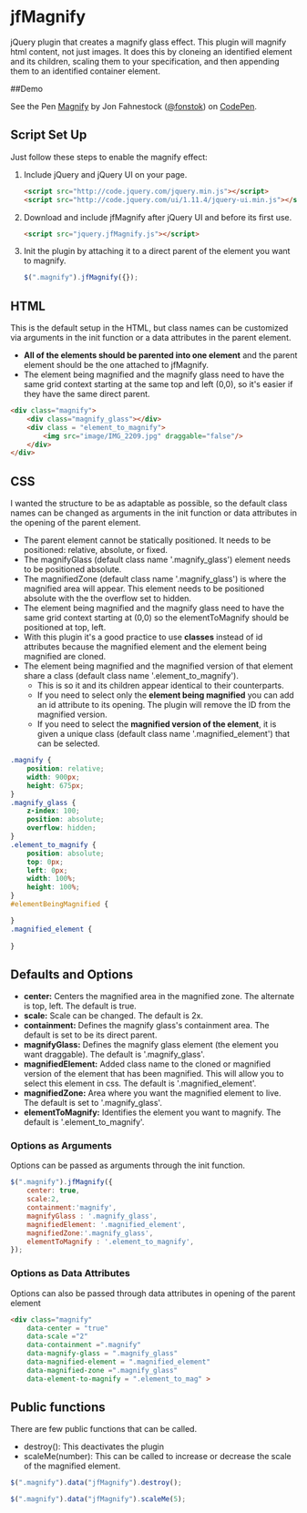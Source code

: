 # jfMagnify
jQuery plugin that creates a magnify glass effect. This plugin will magnify html content, not just images. It does this by cloneing an identified element and its children, scaling them to your specification, and then appending them to an identified container element. 

##Demo
<p data-height="683" data-theme-id="0" data-slug-hash="eJQGJJ" data-default-tab="result" data-user="fonstok" class='codepen'>See the Pen <a href='http://codepen.io/fonstok/pen/eJQGJJ/'>Magnify</a> by Jon Fahnestock (<a href='http://codepen.io/fonstok'>@fonstok</a>) on <a href='http://codepen.io'>CodePen</a>.</p>

## Script Set Up
Just follow these steps to enable the magnify effect:

1. Include jQuery and jQuery UI on your page.

    ```html
    <script src="http://code.jquery.com/jquery.min.js"></script>
    <script src="http://code.jquery.com/ui/1.11.4/jquery-ui.min.js"></script>
    ```

2. Download and include jfMagnify after jQuery UI and before its first use.

    ```html
    <script src="jquery.jfMagnify.js"></script>
    ```

3. Init the plugin by attaching it to a direct parent  of the element you want to magnify.
    ```js
    $(".magnify").jfMagnify({});
    ```

## HTML
This is the default setup in the HTML, but class names can be customized via arguments in the init function or a data attributes in the parent element. 
* __All of the elements should be parented into one element__ and the parent element should be the one attached to jfMagnify.
* The element being magnified and the magnify glass need to have the same grid context starting at the same top and left (0,0), so it's easier if they have the same direct parent. 



```html
<div class="magnify">
	<div class="magnify_glass"></div>
	<div class = "element_to_magnify">
		<img src="image/IMG_2209.jpg" draggable="false"/>
	</div>
</div>
```
   
## CSS
I wanted the structure to be as adaptable as possible, so the default class names can be changed as arguments in the init function or data attributes in the opening of the parent element. 
* The parent element cannot be statically positioned. It needs to be positioned: relative, absolute, or fixed.
* The magnifyGlass (default class name '.magnify_glass') element needs to be positioned absolute.
* The magnifiedZone (default class name '.magnify_glass') is where the magnified area will appear. This element needs to be positioned absolute with the the overflow set to hidden.
* The element being magnified and the magnify glass need to have the same grid context starting at (0,0) so the elementToMagnify should be positioned at top, left.
* With this plugin it's a good practice to use __classes__ instead of id attributes because the magnified element and the element being magnified are cloned.
* The element being magnified and the magnified version of that element share a class (default class name '.element_to_magnify'). 
	* This is so it and its children appear identical to their counterparts.
	* If you need to select only the __element being magnified__ you can add an id attribute to its opening. The plugin will remove the ID from the magnified version.
	* If you need to select the __magnified version of the element__, it is given a unique class (default class name '.magnified_element') that can be selected.   

```css
.magnify {
	position: relative;
	width: 900px;
	height: 675px;
}
.magnify_glass {
	z-index: 100;
	position: absolute;
	overflow: hidden;
}
.element_to_magnify {
	position: absolute;
	top: 0px;
	left: 0px;
	width: 100%;
	height: 100%;
}
#elementBeingMagnified {

}
.magnified_element {
	
}
```

## Defaults and Options
* __center:__ Centers the magnified area in the magnified zone. The alternate is top, left. The default is true.
* __scale:__ Scale can be changed. The default is 2x.
* __containment:__ Defines the magnify glass's containment area. The default is set to be its direct parent.
* __magnifyGlass:__ Defines the magnify glass element (the element you want draggable). The default is '.magnify_glass'.
* __magnifiedElement:__ Added class name to the cloned or magnified version of the element that has been magnified. This will allow you to select this element in css. The default is '.magnified_element'.
* __magnifiedZone:__ Area where you want the magnified element to live. The default is set to '.magnify_glass'.
* __elementToMagnify:__ Identifies the element you want to magnify. The default is '.element_to_magnify'.

### Options as Arguments
Options can be passed as arguments through the init function.
```js
$(".magnify").jfMagnify({
	center: true,
	scale:2,
	containment:'magnify',
	magnifyGlass : '.magnify_glass',
	magnifiedElement: '.magnified_element',
	magnifiedZone:'.magnify_glass',
	elementToMagnify : '.element_to_magnify',
});
```
	
### Options as Data Attributes
Options can also be passed through data attributes in opening of the parent element
```html
<div class="magnify" 
	data-center = "true"
	data-scale ="2"
	data-containment =".magnify"
	data-magnify-glass = ".magnify_glass"
	data-magnified-element = ".magnified_element"
	data-magnified-zone =".magnify_glass"
	data-element-to-magnify = ".element_to_mag" >
```

## Public functions
There are few public functions that can be called.
* destroy(): This deactivates the plugin
* scaleMe(number): This can be called to increase or decrease the scale of the magnified element. 

```js
$(".magnify").data("jfMagnify").destroy();

$(".magnify").data("jfMagnify").scaleMe(5);
```


